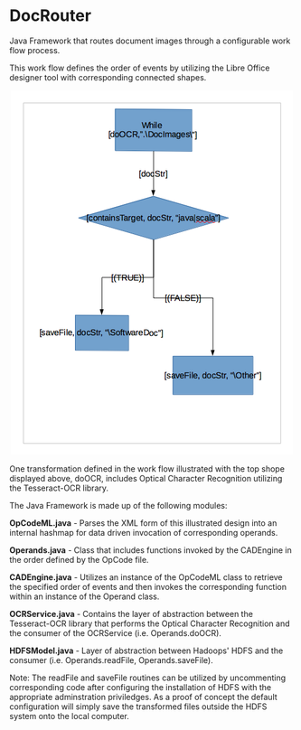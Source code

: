 # DocRouter
Java Framework that routes document images through a configurable work flow process.<p>
This work flow defines the order of events by utilizing the Libre Office designer tool with corresponding connected shapes.<p>
<p align="center">
  <img src="./WorkFlowExample.png" width="500"/>
</p>
One transformation defined in the work flow illustrated with the top shope displayed above, doOCR, includes Optical Character Recognition utilizing the Tesseract-OCR library.<p>
The Java Framework is made up of the following modules:<p><p>
<b>OpCodeML.java</b> - Parses the XML form of this illustrated design into an internal hashmap for data driven invocation of corresponding operands.<p>
<b>Operands.java</b> - Class that includes functions invoked by the CADEngine in the order defined by the OpCode file.<p>
<b>CADEngine.java</b> - Utilizes an instance of the OpCodeML class to retrieve the specified order of events and then invokes the corresponding function within an instance of the Operand class.<p>
<b>OCRService.java</b> - Contains the layer of abstraction between the Tesseract-OCR library that performs the Optical Character Recognition and the consumer of the OCRService (i.e. Operands.doOCR).<p>
<b>HDFSModel.java</b> - Layer of abstraction between Hadoops' HDFS and the consumer (i.e. Operands.readFile, Operands.saveFile).<p><p>
Note: The readFile and saveFile routines can be utilized by uncommenting corresponding code after configuring the installation of HDFS with the appropriate adminstration priviledges.  As a proof of concept the default configuration will simply save the transformed files outside the HDFS system onto the local computer.

